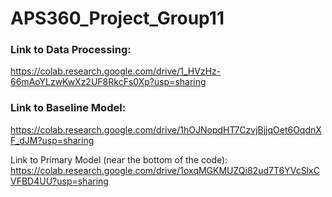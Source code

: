 # APS360_Project_Group11

### Link to Data Processing:
https://colab.research.google.com/drive/1_HVzHz-66mAoYLzwKwXz2UF8RkcFs0Xp?usp=sharing

### Link to Baseline Model:
https://colab.research.google.com/drive/1hOJNopdHT7CzvjBjjqOet6OqdnXF_dJM?usp=sharing

Link to Primary Model (near the bottom of the code):
https://colab.research.google.com/drive/1oxqMGKMUZQi82ud7T6YVcSlxCVFBD4UU?usp=sharing 
